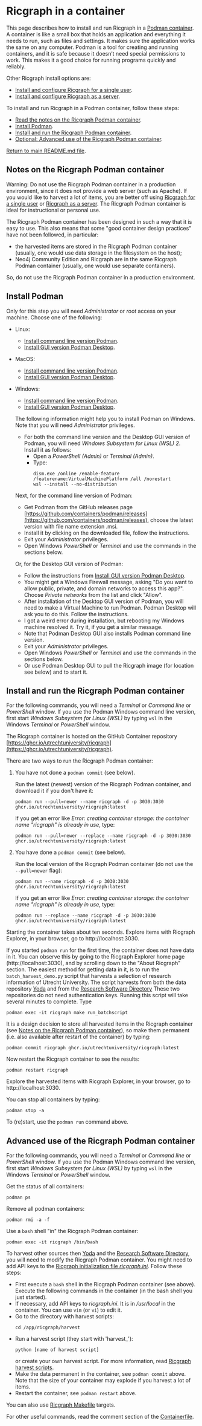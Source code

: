 # Ricgraph in a container
This page describes how to install and run Ricgraph in a 
[Podman container](https://podman.io).
A container is like a small box that holds an application and everything 
it needs to run, such as files and settings. It
makes sure the application works the same on any computer. 
Podman is a tool for creating and running containers, and it
is safe because it doesn’t need special permissions to work. 
This makes it a good choice for running programs quickly and reliably.

Other Ricgraph install options are:

* [Install and configure
  Ricgraph for a single user](ricgraph_install_configure.md#install-and-configure-ricgraph).
* [Install and configure
  Ricgraph as a server](ricgraph_as_server.md#ricgraph-as-a-server-on-linux).
 
To install and run Ricgraph in a Podman container, 
follow these steps:

* [Read the notes on the Ricgraph Podman container](#notes-on-the-ricgraph-podman-container).
* [Install Podman](#install-podman).
* [Install and run the Ricgraph Podman container](#install-and-run-the-ricgraph-podman-container).
* [Optional: Advanced use of the Ricgraph Podman container](#advanced-use-of-the-ricgraph-podman-container).

[Return to main README.md file](../README.md#ricgraph---research-in-context-graph).


## Notes on the Ricgraph Podman container
Warning: Do not use the Ricgraph Podman container in a production environment,
since it does not provide a web server (such as Apache).
If you would like to harvest a lot of items, you are better off using 
[Ricgraph for a single user](ricgraph_install_configure.md) or
[Ricgraph as a server](ricgraph_as_server.md).
The Ricgraph Podman container is ideal for instructional or personal use.

The Ricgraph Podman container has been designed in such a way that it is easy to use.
This also means that some "good container design practices" have not been followed,
in particular:

* the harvested items are stored in the Ricgraph Podman container (usually, one would use
  data storage in the filesystem on the host);
* Neo4j Community Edition and Ricgraph are in the same Ricgraph Podman container
  (usually, one would use separate containers).

So, do not use the Ricgraph Podman container in a production environment.


## Install Podman
Only for this step you will need *Administrator* or *root* access on
your machine.
Choose one of the following:

* Linux:
  * [Install command line version 
    Podman](https://podman.io/docs/installation#installing-on-linux).
  * [Install GUI version Podman 
    Desktop](https://podman-desktop.io/docs/installation/linux-install).
* MacOS:
  * [Install command line version
    Podman](https://podman.io/docs/installation#macos).
  * [Install GUI version Podman
    Desktop](https://podman-desktop.io/docs/installation/macos-install).
* Windows:
  * [Install command line version
    Podman](https://podman-desktop.io/docs/installation/windows-install#installing-podman).
  * [Install GUI version Podman
    Desktop](https://podman-desktop.io/docs/installation/windows-install#installing-podman-desktop).
  
  The following information might help you to install Podman on Windows. Note that
  you will need *Administrator* privileges.
  * For both the command line version and the Desktop GUI version of Podman, you will need
    *Windows Subsystem for Linux (WSL) 2*. Install it as follows:
    * Open a *PowerShell (Admin)* or *Terminal (Admin)*. 
    * Type:
      ```
      dism.exe /online /enable-feature /featurename:VirtualMachinePlatform /all /norestart
      wsl --install --no-distribution
      ```

  Next, for the command line version of Podman:
  * Get Podman from the GitHub releases page
    [https://github.com/containers/podman/releases](https://github.com/containers/podman/releases), 
    choose the latest
    version with file name extension .msi.
  * Install it by clicking on the downloaded file, follow the instructions.
  * Exit your *Administrator* privileges.
  * Open Windows *PowerShell* or *Terminal* and use the commands in the sections below.

  Or, for the Desktop GUI version of Podman:
  * Follow the instructions from [Install GUI version Podman
    Desktop](https://podman-desktop.io/docs/installation/windows-install#installing-podman-desktop).
  * You might get a Windows Firewall message, asking "Do you want to allow public, private, and
    domain networks to access this app?". Choose *Private networks* from the list and click "Allow".
  * After installation of the Desktop GUI version of Podman,
    you will need to make a Virtual Machine to run Podman. Podman Desktop
    will ask you to do this. Follow the instructions.
  * I got a weird error during installation, but rebooting my Windows machine resolved it.
    Try it, if you get a similar message.
  * Note that Podman Desktop GUI also installs Podman command line version.
  * Exit your *Administrator* privileges.
  * Open Windows *PowerShell* or *Terminal* and use the commands in the sections below.
  * Or use Podman Desktop GUI to pull the Ricgraph image (for location see below) and
    to start it.


## Install and run the Ricgraph Podman container
For the following commands, you will need a *Terminal* or *Command line* or
*PowerShell* window. If you use the Podman Windows command line version, 
first start *Windows Subsystem for Linux (WSL)* by typing `wsl` in the Windows
*Terminal* or *PowerShell* window.

The Ricgraph container is hosted on the 
GitHub Container repository
[https://ghcr.io/utrechtuniversity/ricgraph](https://ghcr.io/utrechtuniversity/ricgraph).

There are two ways to run the Ricgraph Podman container:

1. You have not done a `podman commit` (see below).

   Run the latest (newest) version of the Ricgraph Podman container, and download it if you don't have it:
   ```
   podman run --pull=newer --name ricgraph -d -p 3030:3030 ghcr.io/utrechtuniversity/ricgraph:latest
   ```
   If you get an error like 
   *Error: creating container storage: the container name "ricgraph" is already in use*, type:
   ```
   podman run --pull=newer --replace --name ricgraph -d -p 3030:3030 ghcr.io/utrechtuniversity/ricgraph:latest
   ```

2. You have done a `podman commit` (see below).

   Run the local version of the Ricgraph Podman container
   (do not use the `--pull=newer` flag):
   ```
   podman run --name ricgraph -d -p 3030:3030 ghcr.io/utrechtuniversity/ricgraph:latest
   ```
   If you get an error like
   *Error: creating container storage: the container name "ricgraph" is already in use*, type:
   ```
   podman run --replace --name ricgraph -d -p 3030:3030 ghcr.io/utrechtuniversity/ricgraph:latest
   ```

 Starting the container takes about ten seconds.
 Explore items with Ricgraph Explorer,
 in your browser, go to http://localhost:3030.

If you started `podman run` for the first time, 
the container does not have data in it. You can observe this by going to the 
Ricgraph Explorer home page (http://localhost:3030),
and by scrolling down to the "About Ricgraph" section.
The easiest method for getting data in it, is to run the `batch_harvest_demo.py` script
that harvests a selection of research information of Utrecht University. 
The script harvests from both
the data repository [Yoda](https://www.uu.nl/en/research/yoda)
and from the 
[Research Software Directory](https://research-software-directory.org)
These two repositories do not need authentication keys.
Running this script will take several minutes to complete.
Type
```
podman exec -it ricgraph make run_batchscript
```

It is a design decision to store all harvested items in the Ricgraph container
(see [Notes on the Ricgraph Podman 
container](#notes-on-the-ricgraph-podman-container)),
so make them permanent (i.e. also available after restart of the container)
by typing:
```
podman commit ricgraph ghcr.io/utrechtuniversity/ricgraph:latest
```

Now restart the Ricgraph container to see the results:
```
podman restart ricgraph
```
Explore the harvested items with Ricgraph Explorer,
in your browser, go to http://localhost:3030.

You can stop all containers by typing:
```
podman stop -a
```
To (re)start, use the `podman run` command above.

## Advanced use of the Ricgraph Podman container
For the following commands, you will need a *Terminal* or *Command line* or
*PowerShell* window. If you use the Podman Windows command line version, 
first start *Windows Subsystem for Linux (WSL)* by typing `wsl` in the Windows
*Terminal* or *PowerShell* window.

Get the status of all containers:
```
podman ps
```

Remove all podman containers:
```
podman rmi -a -f
```

Use a `bash` shell "in" the Ricgraph Podman container:
```
podman exec -it ricgraph /bin/bash
```

To harvest other sources then 
[Yoda](https://www.uu.nl/en/research/yoda)
and the 
[Research Software Directory](https://research-software-directory.org),
you will need to modify the Ricgraph Podman container. You might need to add API keys
to the [Ricgraph initialization file 
*ricgraph.ini*](ricgraph_install_configure.md#ricgraph-initialization-file).
Follow these steps:

* First execute a `bash` shell in the Ricgraph Podman container (see above). Execute the
  following commands in the container (in the bash shell you just started).
* If necessary, add API keys to *ricgraph.ini*. It is in */usr/local* in the container.
  You can use `vim` (or `vi`) to edit it.
* Go to the directory with harvest scripts:
  ```
  cd /app/ricgraph/harvest
  ```
* Run a harvest script (they start with 'harvest_'):
  ```
  python [name of harvest script]
  ```
  or create your own harvest script.
  For more information, read [Ricgraph harvest scripts](ricgraph_harvest_scripts.md).
* Make the data permanent in the container, see `podman commit` above.  
  Note that the size of your container may explode if you harvest a lot of items.
* Restart the container, see `podman restart` above.

You can also use [Ricgraph Makefile](ricgraph_install_configure.md#ricgraph-makefile) targets.

For other useful commands, read the comment section of the [Containerfile](../Containerfile).
